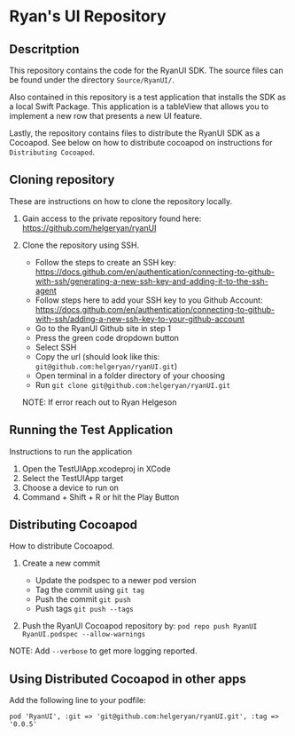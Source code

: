 # Ryan's UI Repository

## Descritption

This repository contains the code for the RyanUI SDK. The source files can be found under the directory `Source/RyanUI/`. 

Also contained in this repository is a test application that installs the SDK as a local Swift Package. This application is a tableView that allows you to implement a new row that presents a new UI feature.

Lastly, the repository contains files to distribute the RyanUI SDK as a Cocoapod. See below on how to distribute cocoapod on instructions for `Distributing Cocoapod`.

## Cloning repository

These are instructions on how to clone the repository locally.

1. Gain access to the private repository found here: https://github.com/helgeryan/ryanUI
2. Clone the repository using SSH.
    - Follow the steps to create an SSH key: https://docs.github.com/en/authentication/connecting-to-github-with-ssh/generating-a-new-ssh-key-and-adding-it-to-the-ssh-agent
    - Follow steps here to add your SSH key to you Github Account: https://docs.github.com/en/authentication/connecting-to-github-with-ssh/adding-a-new-ssh-key-to-your-github-account
    - Go to the RyanUI Github site in step 1
    - Press the green code dropdown button
    - Select SSH
    - Copy the url (should look like this: `git@github.com:helgeryan/ryanUI.git`)
    - Open terminal in a folder directory of your choosing
    - Run `git clone git@github.com:helgeryan/ryanUI.git`
    
    NOTE: If error reach out to Ryan Helgeson
    
## Running the Test Application 

Instructions to run the application

1. Open the TestUIApp.xcodeproj in XCode 
2. Select the TestUIApp target
3. Choose a device to run on 
4. Command + Shift + R or hit the Play Button

## Distributing Cocoapod

How to distribute Cocoapod. 

1. Create a new commit 
    - Update the podspec to a newer pod version
    - Tag the commit using `git tag`
    - Push the commit `git push`
    - Push tags `git push --tags`
    
2. Push the RyanUI Cocoapod repository by: `pod repo push RyanUI RyanUI.podspec --allow-warnings`

NOTE: Add `--verbose` to get more logging reported.

## Using Distributed Cocoapod in other apps

Add the following line to your podfile:

`pod 'RyanUI', :git => 'git@github.com:helgeryan/ryanUI.git', :tag => '0.0.5'`

